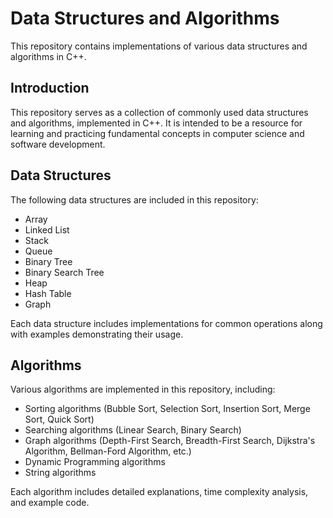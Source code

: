 # Data Structures and Algorithms

This repository contains implementations of various data structures and algorithms in C++.

## Introduction

This repository serves as a collection of commonly used data structures and algorithms, implemented in C++. It is intended to be a resource for learning and practicing fundamental concepts in computer science and software development.

## Data Structures

The following data structures are included in this repository:

- Array
- Linked List
- Stack
- Queue
- Binary Tree
- Binary Search Tree
- Heap
- Hash Table
- Graph

Each data structure includes implementations for common operations along with examples demonstrating their usage.

## Algorithms

Various algorithms are implemented in this repository, including:

- Sorting algorithms (Bubble Sort, Selection Sort, Insertion Sort, Merge Sort, Quick Sort)
- Searching algorithms (Linear Search, Binary Search)
- Graph algorithms (Depth-First Search, Breadth-First Search, Dijkstra's Algorithm, Bellman-Ford Algorithm, etc.)
- Dynamic Programming algorithms
- String algorithms

Each algorithm includes detailed explanations, time complexity analysis, and example code.

